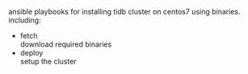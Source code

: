 ansible playbooks for installing tidb cluster on centos7 using binaries. including:
- fetch  
  download required binaries
- deploy  
  setup the cluster
